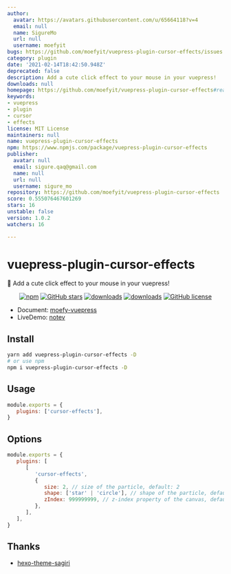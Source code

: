 ```yaml
---
author:
  avatar: https://avatars.githubusercontent.com/u/65664118?v=4
  email: null
  name: SigureMo
  url: null
  username: moefyit
bugs: https://github.com/moefyit/vuepress-plugin-cursor-effects/issues
category: plugin
date: '2021-02-14T18:42:50.948Z'
deprecated: false
description: Add a cute click effect to your mouse in your vuepress!
downloads: null
homepage: https://github.com/moefyit/vuepress-plugin-cursor-effects#readme
keywords:
- vuepress
- plugin
- cursor
- effects
license: MIT License
maintainers: null
name: vuepress-plugin-cursor-effects
npm: https://www.npmjs.com/package/vuepress-plugin-cursor-effects
publisher:
  avatar: null
  email: sigure.qaq@gmail.com
  name: null
  url: null
  username: sigure_mo
repository: https://github.com/moefyit/vuepress-plugin-cursor-effects
score: 0.555076467601269
stars: 16
unstable: false
version: 1.0.2
watchers: 16

---
```


# vuepress-plugin-cursor-effects <GitHubLink repo="moefyit/vuepress-plugin-cursor-effects"/>

:tada: Add a cute click effect to your mouse in your vuepress!

<p align="center">
   <a href="https://www.npmjs.com/package/vuepress-plugin-cursor-effects" target="_blank"><img alt="npm" src="https://img.shields.io/npm/v/vuepress-plugin-cursor-effects.svg"></a>
   <a href="https://github.com/moefyit/vuepress-plugin-cursor-effects/stargazers" target="_blank"><img alt="GitHub stars" src="https://img.shields.io/github/stars/moefyit/vuepress-plugin-cursor-effects"></a>
   <a href="https://www.npmjs.com/package/vuepress-plugin-cursor-effects" target="_blank"><img alt="downloads" src="https://img.shields.io/npm/dt/vuepress-plugin-cursor-effects.svg"></a>
   <a href="https://www.npmjs.com/package/vuepress-plugin-cursor-effects" target="_blank"><img alt="downloads" src="https://img.shields.io/npm/dm/vuepress-plugin-cursor-effects.svg"></a>
   <a href="https://github.com/moefyit/vuepress-plugin-cursor-effects/blob/master/LICENSE" target="_blank"><img alt="GitHub license" src="https://img.shields.io/github/license/moefyit/vuepress-plugin-cursor-effects"></a>
</p>

-  Document: [moefy-vuepress](https://moefyit.github.io/moefy-vuepress/)
-  LiveDemo: [notev](https://www.sigure.xyz/)

## Install

```bash
yarn add vuepress-plugin-cursor-effects -D
# or use npm
npm i vuepress-plugin-cursor-effects -D
```

## Usage

```javascript
module.exports = {
   plugins: ['cursor-effects'],
}
```

## Options

```js
module.exports = {
   plugins: [
      [
         'cursor-effects',
         {
            size: 2, // size of the particle, default: 2
            shape: ['star' | 'circle'], // shape of the particle, default: 'star'
            zIndex: 999999999, // z-index property of the canvas, default: 999999999
         },
      ],
   ],
}
```

## Thanks

-  [hexo-theme-sagiri](https://github.com/DIYgod/diygod.me/blob/master/themes/sagiri/src/cursor-effects.js)

